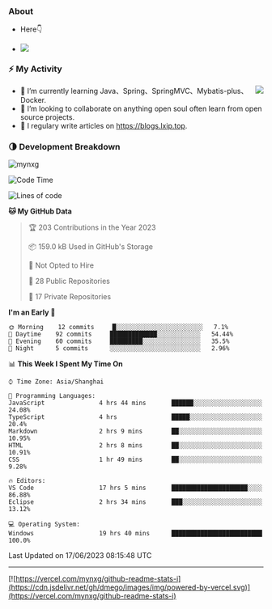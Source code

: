 
### About

- Here👇

- ![](https://komarev.com/ghpvc/?username=mynxg&color=green)
<!-- - ![](https://visitor-badge.glitch.me/badge?page_id=mynxg.mynxg) -->

### ⚡️ My Activity

<img align="right" src="https://github-readme-stats-i.vercel.app/api?username=imnxg&show_icons=true&icon_color=1573B3&hide_title=true&text_color=718096&bg_color=00000000&hide_border=true"/>

<ul>
    <li> 🌱 I’m currently learning Java、Spring、SpringMVC、Mybatis-plus、Docker.</li>
    <li> 👯 I’m looking to collaborate on anything open souI often learn from open source projects.</li>
    <li> 📝 I regulary write articles on <a href="https://blogs.lxip.top">https://blogs.lxip.top</a>.</li>
    <!-- <li> ⚡ Fun fact: I ❤️ 😻.</li> -->
</ul>

<!-- <h3>Github Activity</h3>
<p style="img{display:block;margin:0 auto;}">

[![](https://activity-graph.herokuapp.com/graph?username=mynxg&theme=tokyonight)](https://github.com/ashutosh00710/github-readme-activity-graph)
![keney's github stats](https://github-readme-stats-i.vercel.app/api?username=imnxg&show_icons=true&icon_color=1573B3)
</p> -->
### 🌗 Development Breakdown

<img src="https://komarev.com/ghpvc/?username=mynxg" alt=" mynxg" />

<!--START_SECTION:waka-->
![Code Time](http://img.shields.io/badge/Code%20Time-143%20hrs%2022%20mins-blue)

![Lines of code](https://img.shields.io/badge/From%20Hello%20World%20I%27ve%20Written-78%20Thousand%20lines%20of%20code-blue)

**🐱 My GitHub Data** 

> 🏆 203 Contributions in the Year 2023
 > 
> 📦 159.0 kB Used in GitHub's Storage 
 > 
> 🚫 Not Opted to Hire
 > 
> 📜 28 Public Repositories 
 > 
> 🔑 17 Private Repositories  
 > 
**I'm an Early 🐤** 

```text
🌞 Morning    12 commits     █░░░░░░░░░░░░░░░░░░░░░░░░   7.1% 
🌆 Daytime    92 commits     █████████████░░░░░░░░░░░░   54.44% 
🌃 Evening    60 commits     █████████░░░░░░░░░░░░░░░░   35.5% 
🌙 Night      5 commits      ░░░░░░░░░░░░░░░░░░░░░░░░░   2.96%

```


📊 **This Week I Spent My Time On** 

```text
⌚︎ Time Zone: Asia/Shanghai

💬 Programming Languages: 
JavaScript               4 hrs 44 mins       ██████░░░░░░░░░░░░░░░░░░░   24.08% 
TypeScript               4 hrs               █████░░░░░░░░░░░░░░░░░░░░   20.4% 
Markdown                 2 hrs 9 mins        ██░░░░░░░░░░░░░░░░░░░░░░░   10.95% 
HTML                     2 hrs 8 mins        ██░░░░░░░░░░░░░░░░░░░░░░░   10.91% 
CSS                      1 hr 49 mins        ██░░░░░░░░░░░░░░░░░░░░░░░   9.28%

🔥 Editors: 
VS Code                  17 hrs 5 mins       █████████████████████░░░░   86.88% 
Eclipse                  2 hrs 34 mins       ███░░░░░░░░░░░░░░░░░░░░░░   13.12%

💻 Operating System: 
Windows                  19 hrs 40 mins      █████████████████████████   100.0%

```


 Last Updated on 17/06/2023 08:15:48 UTC
<!--END_SECTION:waka-->

---

[![https://vercel.com/mynxg/github-readme-stats-i](https://cdn.jsdelivr.net/gh/dmego/images/img/powered-by-vercel.svg)](https://vercel.com/mynxg/github-readme-stats-i)
